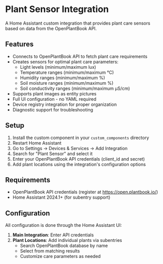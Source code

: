# Plant Sensor Integration

A Home Assistant custom integration that provides plant care sensors based on data from the OpenPlantBook API.

## Features

- Connects to OpenPlantBook API to fetch plant care requirements
- Creates sensors for optimal plant care parameters:
  - Light levels (minimum/maximum lux)
  - Temperature ranges (minimum/maximum °C)
  - Humidity ranges (minimum/maximum %)
  - Soil moisture ranges (minimum/maximum %)
  - Soil conductivity ranges (minimum/maximum μS/cm)
- Supports plant images as entity pictures
- Full UI configuration - no YAML required
- Device registry integration for proper organization
- Diagnostic support for troubleshooting

## Setup

1. Install the custom component in your `custom_components` directory
2. Restart Home Assistant
3. Go to Settings → Devices & Services → Add Integration
4. Search for "Plant Sensor" and select it
5. Enter your OpenPlantBook API credentials (client_id and secret)
6. Add plant locations using the integration's configuration options

## Requirements

- OpenPlantBook API credentials (register at https://open.plantbook.io/)
- Home Assistant 2024.1+ (for subentry support)

## Configuration

All configuration is done through the Home Assistant UI:

1. **Main Integration**: Enter API credentials
2. **Plant Locations**: Add individual plants via subentries
   - Search OpenPlantBook database by name
   - Select from matching results
   - Customize care parameters as needed